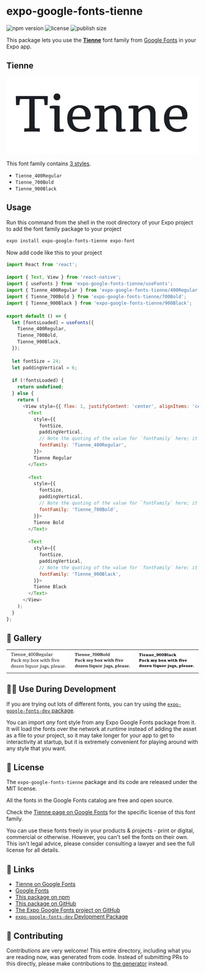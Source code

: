 # expo-google-fonts-tienne

![npm version](https://flat.badgen.net/npm/v/expo-google-fonts-tienne)
![license](https://flat.badgen.net/github/license/expo/google-fonts)
![publish size](https://flat.badgen.net/packagephobia/install/expo-google-fonts-tienne)

This package lets you use the [**Tienne**](https://fonts.google.com/specimen/Tienne) font family from [Google Fonts](https://fonts.google.com/) in your Expo app.

## Tienne

![Tienne](./font-family.png)

This font family contains [3 styles](#-gallery).

- `Tienne_400Regular`
- `Tienne_700Bold`
- `Tienne_900Black`

## Usage

Run this command from the shell in the root directory of your Expo project to add the font family package to your project
```sh
expo install expo-google-fonts-tienne expo-font
```

Now add code like this to your project
```js
import React from 'react';

import { Text, View } from 'react-native';
import { useFonts } from 'expo-google-fonts-tienne/useFonts';
import { Tienne_400Regular } from 'expo-google-fonts-tienne/400Regular';
import { Tienne_700Bold } from 'expo-google-fonts-tienne/700Bold';
import { Tienne_900Black } from 'expo-google-fonts-tienne/900Black';

export default () => {
  let [fontsLoaded] = useFonts({
    Tienne_400Regular,
    Tienne_700Bold,
    Tienne_900Black,
  });

  let fontSize = 24;
  let paddingVertical = 6;

  if (!fontsLoaded) {
    return undefined;
  } else {
    return (
      <View style={{ flex: 1, justifyContent: 'center', alignItems: 'center' }}>
        <Text
          style={{
            fontSize,
            paddingVertical,
            // Note the quoting of the value for `fontFamily` here; it expects a string!
            fontFamily: 'Tienne_400Regular',
          }}>
          Tienne Regular
        </Text>

        <Text
          style={{
            fontSize,
            paddingVertical,
            // Note the quoting of the value for `fontFamily` here; it expects a string!
            fontFamily: 'Tienne_700Bold',
          }}>
          Tienne Bold
        </Text>

        <Text
          style={{
            fontSize,
            paddingVertical,
            // Note the quoting of the value for `fontFamily` here; it expects a string!
            fontFamily: 'Tienne_900Black',
          }}>
          Tienne Black
        </Text>
      </View>
    );
  }
};

```

## 🔡 Gallery


||||
|-|-|-|
|![Tienne_400Regular](.//400Regular/Tienne_400Regular.ttf.png)|![Tienne_700Bold](.//700Bold/Tienne_700Bold.ttf.png)|![Tienne_900Black](.//900Black/Tienne_900Black.ttf.png)||


## 👩‍💻 Use During Development

If you are trying out lots of different fonts, you can try using the [`expo-google-fonts-dev` package](https://github.com/freeboub/google-fonts/tree/master/font-packages/dev#readme).

You can import *any* font style from any Expo Google Fonts package from it. It will load the fonts
over the network at runtime instead of adding the asset as a file to your project, so it may take longer
for your app to get to interactivity at startup, but it is extremely convenient
for playing around with any style that you want.

## 📖 License

The `expo-google-fonts-tienne` package and its code are released under the MIT license.

All the fonts in the Google Fonts catalog are free and open source.

Check the [Tienne page on Google Fonts](https://fonts.google.com/specimen/Tienne) for the specific license of this font family.

You can use these fonts freely in your products & projects - print or digital, commercial or otherwise. However, you can't sell the fonts on their own. This isn't legal advice, please consider consulting a lawyer and see the full license for all details.

## 🔗 Links

- [Tienne on Google Fonts](https://fonts.google.com/specimen/Tienne)
- [Google Fonts](https://fonts.google.com/)
- [This package on npm](https://www.npmjs.com/package/expo-google-fonts-tienne)
- [This package on GitHub](https://github.com/freeboub/google-fonts/tree/master/font-packages/tienne)
- [The Expo Google Fonts project on GitHub](https://github.com/freeboub/google-fonts)
- [`expo-google-fonts-dev` Devlopment Package](https://github.com/freeboub/google-fonts/tree/master/font-packages/dev)

## 🤝 Contributing

Contributions are very welcome! This entire directory, including what you are reading now, was generated from code. Instead of submitting PRs to this directly, please make contributions to [the generator](https://github.com/freeboub/google-fonts/tree/master/packages/generator) instead.
